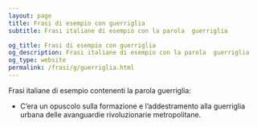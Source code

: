 ```yaml
---
layout: page
title: Frasi di esempio con guerriglia 
subtitle: Frasi italiane di esempio con la parola  guerriglia

og_title: Frasi di esempio con guerriglia 
og_description: Frasi italiane di esempio con la parola  guerriglia
og_type: website
permalink: /frasi/g/guerriglia.html
---
```


Frasi italiane di esempio contenenti la parola guerriglia:


- C’era un opuscolo sulla formazione e l’addestramento alla guerriglia urbana delle avanguardie rivoluzionarie metropolitane.
